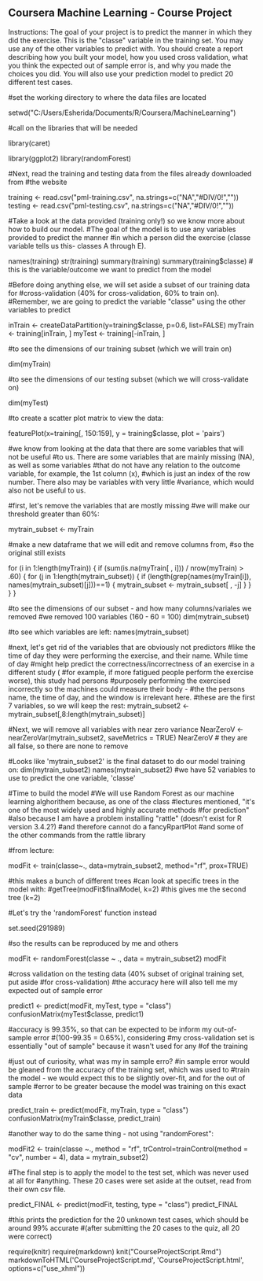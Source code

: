 ## Coursera Machine Learning - Course Project

Instructions: The goal of your project is to predict the manner in which they did the exercise. This is the "classe" variable in the training set. You may use any of the other variables to predict with. You should create a report describing how you built your model, how you used cross validation, what you think the expected out of sample error is, and why you made the choices you did. You will also use your prediction model to predict 20 different test cases.

#set the working directory to where the data files are located

setwd("C:/Users/Esherida/Documents/R/Coursera/MachineLearning")

#call on the libraries that will be needed

library(caret)

library(ggplot2)
library(randomForest)

#Next, read the training and testing data from the files already downloaded from
#the website

training <- read.csv("pml-training.csv", na.strings=c("NA","#DIV/0!",""))
testing <- read.csv("pml-testing.csv", na.strings=c("NA","#DIV/0!",""))

#Take a look at the data provided (training only!) so we know more about how to build our model.
#The goal of the model is to use any variables provided to predict the manner
#in which a person did the exercise (classe variable tells us this- classes A through E).

names(training)
str(training)
summary(training)
summary(training$classe) # this is the variable/outcome we want to predict from the model

#Before doing anything else, we will set aside a subset of our training data for
#cross-validation (40% for cross-validation, 60% to train on).
#Remember, we are going to predict the variable "classe" using the other variables to predict

inTrain <- createDataPartition(y=training$classe, p=0.6, list=FALSE)
myTrain <- training[inTrain, ]
myTest <- training[-inTrain, ]

#to see the dimensions of our training subset (which we will train on)

dim(myTrain)

#to see the dimensions of our testing subset (which we will cross-validate on)

dim(myTest)

#to create a scatter plot matrix to view the data:

featurePlot(x=training[, 150:159], y = training$classe, plot = 'pairs')

#we know from looking at the data that there are some variables that will not be useful
#to us. There are some variables that are mainly missing (NA), as well as some variables
#that do not have any relation to the outcome variable, for example, the 1st column (x),
#which is just an index of the row number. There also may be variables with very little
#variance, which would also not be useful to us.

#first, let's remove the variables that are mostly missing
#we will make our threshold greater than 60%:

mytrain_subset <- myTrain

#make a new dataframe that we will edit and remove columns from,
#so the original still exists

for (i in 1:length(myTrain)) {
  if (sum(is.na(myTrain[ , i])) / nrow(myTrain) > .60) {
    for (j in 1:length(mytrain_subset)) {
      if (length(grep(names(myTrain[i]), names(mytrain_subset)[j]))==1) {
        mytrain_subset <- mytrain_subset[ , -j]
      }
    }
  }
}

#to see the dimensions of our subset - and how many columns/variales we removed
#we removed 100 variables (160 - 60 = 100)
dim(mytrain_subset)

#to see which variables are left:
names(mytrain_subset)

#next, let's get rid of the variables that are obviously not predictors 
#like the time of day they were performing the exercise, and their name. While time of day
#might help predict the correctness/incorrectness of an exercise in a different study (
#for example, if more fatigued people perform the exercise worse), this study had persons
#purposely performing the exercised incorrectly so the machines could measure their body -
#the the persons name, the time of day, and the window is irrelevant here.
#these are the first 7 variables, so we will keep the rest:
mytrain_subset2 <- mytrain_subset[,8:length(mytrain_subset)]

#Next, we will remove all variables with near zero variance
NearZeroV <- nearZeroVar(mytrain_subset2, saveMetrics = TRUE)
NearZeroV # they are all false, so there are none to remove

#Looks like 'mytrain_subset2' is the final dataset to do our model training on:
dim(mytrain_subset2)
names(mytrain_subset2)
#we have 52 variables to use to predict the one variable, 'classe'

#Time to build the model
#We will use Random Forest as our machine learning alghorithem because, as one of the class
#lectures mentioned, "it's one of the most widely used and highly accurate methods
#for prediction"
#also because I am have a problem installing "rattle" (doesn't exist for R version 3.4.2?)
#and therefore cannot do a fancyRpartPlot
#and some of the other commands from the rattle library

#from lecture:

modFit <- train(classe~., data=mytrain_subset2, method="rf", prox=TRUE)

#this makes a bunch of different trees
#can look at specific trees in the model with:
#getTree(modFit$finalModel, k=2)
#this gives me the second tree (k=2)

#Let's try the 'randomForest' function instead

set.seed(291989)

#so the results can be reproduced by me and others

modFit <- randomForest(classe ~ ., data = mytrain_subset2)
modFit

#cross validation on the testing data (40% subset of original training set, put aside
#for cross-validation)
#the accuracy here will also tell me my expected out of sample error

predict1 <- predict(modFit, myTest, type = "class")
confusionMatrix(myTest$classe, predict1)

#accuracy is 99.35%, so that can be expected to be inform my out-of-sample error
#(100-99.35 = 0.65%), considering
#my cross-validation set is essentially "out of sample" because it wasn't used for any
#of the training

#just out of curiosity, what was my in sample erro?
#in sample error would be gleaned from the accuracy of the training set, which was used to
#train the model - we would expect this to be slightly over-fit, and for the out of sample
#error to be greater because the model was training on this exact data

predict_train <- predict(modFit, myTrain, type = "class")
confusionMatrix(myTrain$classe, predict_train)

#another way to do the same thing - not using "randomForest":

modFit2 <- train(classe ~., method = "rf", trControl=trainControl(method = "cv", number = 4), data = mytrain_subset2)

#The final step is to apply the model to the test set, which was never used at all for
#anything. These 20 cases were set aside at the outset, read from their own csv file.

predict_FINAL <- predict(modFit, testing, type = "class")
predict_FINAL

#this prints the prediction for the 20 unknown test cases, which should be around 99% accurate
#(after submitting the 20 cases to the quiz, all 20 were correct)

require(knitr)
require(markdown)
knit("CourseProjectScript.Rmd")
markdownToHTML('CourseProjectScript.md', 'CourseProjectScript.html', options=c("use_xhml"))
